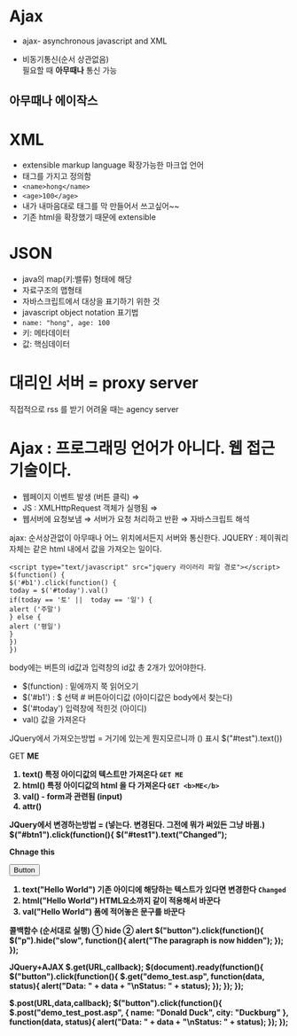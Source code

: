 # Ajax

- ajax- asynchronous javascript and XML

- 비동기통신(순서 상관없음) <br>
필요할 때 **아무때나** 통신 가능

## 아무때나 에이작스

# XML
- extensible markup language 확장가능한 마크업 언어 <br>
- 태그를 가지고 정의함
- `<name>hong</name>`
- `<age>100</age>`
- 내가 내마음대로 태그를 막 만들어서 쓰고싶어~~
- 기존 html을 확장했기 때문에 extensible

# JSON
- java의 map(키:밸류) 형태에 해당
- 자료구조의 맵형태
- 자바스크립트에서 대상을 표기하기 위한 것
- javascript object notation 표기법
- `name: "hong", age: 100`
- 키: 메타데이터
- 값: 핵심데이터

# 대리인 서버 = proxy server
직접적으로 rss 를 받기 어려울 때는 agency server


# Ajax : 프로그래밍 언어가 아니다. 웹 접근 기술이다.

- 웹페이지 이벤트 발생 (버튼 클릭) ⇒ 
- JS : XMLHttpRequest 객체가 실행됨 ⇒
- 웹서버에 요청보냄 ⇒ 서버가 요청 처리하고 반환 ⇒ 자바스크립트 해석


ajax: 순서상관없이 아무때나 어느 위치에서든지 서버와 통신한다.
JQUERY : 제이쿼리 자체는 같은 html 내에서 값을 가져오는 일이다.

```
<script type="text/javascript" src="jquery 라이러리 파일 경로"></script>
$(function() {
$('#b1').click(function() {
today = $('#today').val()
if(today == '토' ||  today == '일') {
alert ('주말')
} else {
alert ('평일')
}
})
})
```



body에는 버튼의 id값과 입력창의 id값 총 2개가 있어야한다.

- $(function) : 밑에까지 쭉 읽어오기
- $('#b1') : $ 선택 # 버튼아이디값 (아이디값은 body에서 찾는다)
- $('#today') 입력창에 적힌것 (아이디)
- val() 값을 가져온다

JQuery에서 가져오는방법 = 거기에 있는게 뭔지모르니까 () 표시
$("#test").text())
<p id="test"> GET <b> ME <b> </p>

1. text() 특정 아이디값의 텍스트만 가져온다   `GET ME`
2. html() 특정 아이디값의 html 을 다 가져온다  `GET <b>ME</b> `
3. val() - form과 관련됨 (input)
4. attr() 

JQuery에서 변경하는방법 = (넣는다. 변경된다. 그전에 뭐가 써있든 그냥 바뀜.)
  $("#btn1").click(function(){
    $("#test1").text("Changed");
<p id="test">Chnage this</p>
<button id="btn1">Button</button>

1. text("Hello World") 기존 아이디에 해당하는 텍스트가 있다면 변경한다  `Changed`
2. html("<b>Hello World<b>") HTML요소까지 같이 적용해서 바꾼다
3. val("Hello World") 폼에 적어놓은 문구를 바꾼다

콜백함수 (순서대로 실행)
① hide ② alert
$("button").click(function(){
  $("p").hide("slow", function(){
	alert("The paragraph is now hidden");
  });
});


JQuery+AJAX
$.get(URL,callback);
$(document).ready(function(){
  $("button").click(function(){
    $.get("demo_test.asp", function(data, status){
      alert("Data: " + data + "\nStatus: " + status);
    });
  });
});



$.post(URL,data,callback);
$("button").click(function(){
  $.post("demo_test_post.asp",
  {
	name: "Donald Duck",
	city: "Duckburg"
  },
  function(data, status){
    alert("Data: " + data + "\nStatus: " + status);
  });
});



